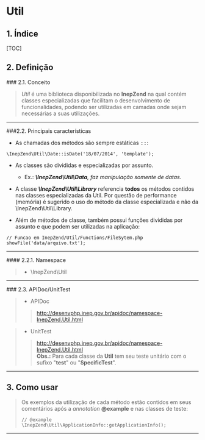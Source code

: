 **<i class="icon-folder-open"></i> Util**
===

<i class="icon-list"></i>1. Índice
---

[TOC]

<a id="definicao"></a>
<i class="icon-th"></i> 2. Definição
---
###<i class="icon-pencil"></i> 2.1. Conceito
> *Util* é uma biblioteca disponibilizada no **InepZend** na qual contém classes especializadas que facilitam o desenvolvimento de funcionalidades, podendo ser utilizadas em camadas onde sejam necessárias a suas utilizações.

___

<a id="principais-caracteristicas"></a>
###<i class="icon-info"></i>2.2. Principais características

- As chamadas dos métodos são sempre estáticas <kbd>::</kbd>:
 
```
\InepZend\Util\Date::isDate('18/07/2014', 'template');
```
- As classes são divididas e especializadas por assunto.
	- Ex.: ***\InepZend\Util\Data**, faz manipulação somente de datas.*

- A classe ***\InepZend\Util\Library*** referencia **todos** os métodos contidos nas classes especializadas da Util. Por questão de performance (memória) é sugerido o uso do método da classe especializada e não da \InepZend\Util\Library.

- Além de métodos de classe, também possui funções divididas por assunto e que podem ser utilizadas na aplicação:
 
```
// Funcao em InepZend/Util/Functions/FileSytem.php
showFile('data/arquivo.txt');
```

___
<a id="namespace"></a>
####<i class="icon-sitemap"></i> 2.2.1. Namespace
> - \InepZend\Util

___

<a id="apidoc"></a>
###<i class="icon-book"></i> 2.3. APIDoc/UnitTest
> - APIDoc
>> http://desenvphp.inep.gov.br/apidoc/namespace-InepZend.Util.html

> - UnitTest
>> http://desenvphp.inep.gov.br/apidoc/namespace-InepZend.Util.html <br />
**Obs.:** Para cada classe da **Util** tem seu teste unitário com o sufixo "**test**" ou "**SpecificTest**".

___

<a id="como-usar"></a>
<i class="icon-terminal"></i> 3. Como usar
---

> Os exemplos da utilização de cada método estão contidos em seus comentários após a *annotation* **@example** e nas classes de teste:
> 
> ```
> // @example \InepZend\Util\ApplicationInfo::getApplicationInfo();
> ```    

---